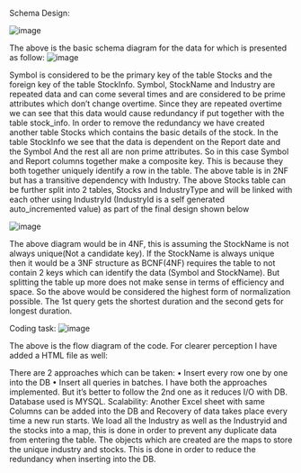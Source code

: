 Schema Design:

 ![image](https://user-images.githubusercontent.com/26936240/151702115-bdc6bcf7-6b96-4f34-9a39-a267b8c23217.png)

The above is the basic schema diagram for the data for which is presented as follow:
 ![image](https://user-images.githubusercontent.com/26936240/151702235-12281c63-2e23-4af9-8bc7-67df8a220ef3.png)

Symbol is considered to be the primary key of the table Stocks and the foreign key of the table StockInfo. Symbol, StockName and Industry are repeated data and can come several times and are considered to be prime attributes which don’t change overtime. Since they are repeated overtime we can see that this data would cause redundancy if put together with the table stock_info. In order to remove the redundancy we have created another table Stocks which contains the basic details of the stock. 
In the table StockInfo we see that the data is dependent on the Report date and the Symbol
And the rest all are non prime attributes. So in this case Symbol and Report columns together make a composite key. This is because they both together uniquely identify a row in the table. The above table is in 2NF but has a transitive dependency with Industry. The above Stocks table can be further split into 2 tables, Stocks and IndustryType and will be linked with each other using IndustryId (IndustryId is a self generated auto_incremented value) as part of the final design shown below

 ![image](https://user-images.githubusercontent.com/26936240/151702118-4775cfe9-e6db-4d36-b703-3fce953f746b.png)


The above diagram would be in 4NF, this is assuming the StockName is not always unique(Not a candidate key). If the StockName is always unique then it would be a 3NF structure as BCNF(4NF) requires the table to not contain 2 keys which can identify the data (Symbol and StockName). But splitting the table up more does not make sense in terms of efficiency and space. So the above would be considered the highest form of normalization possible.
The 1st query gets the shortest duration and the second gets for longest duration.

Coding task:
 ![image](https://user-images.githubusercontent.com/26936240/151702095-92911667-aa28-4953-a58f-2dbd2773725a.png)


The above is the flow diagram of the code. For clearer perception I have added a HTML file as well:
 

There are 2 approaches which can be taken:
•	Insert every row one by one into the DB
•	Insert all queries in batches.
I have both the approaches implemented. But it’s better to follow the 2nd one as it reduces I/O with DB. Database used is MYSQL.
Scalability:
Another Excel sheet with same Columns can be added into the DB and Recovery of data takes place every time a new run starts. We load all the Industry as well as the Industryid and the stocks into a map, this is done in order to prevent any duplicate data from entering the table.
The objects which are created are the maps to store the unique industry and stocks. This is done in order to reduce the redundancy when inserting into the DB.
